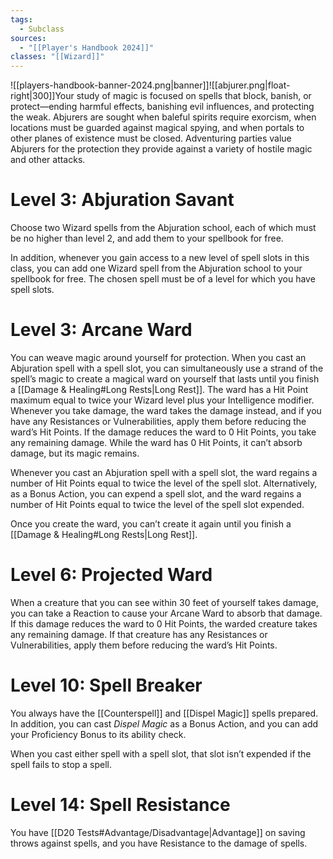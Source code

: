 ```yaml
---
tags:
  - Subclass
sources:
  - "[[Player's Handbook 2024]]"
classes: "[[Wizard]]"
---
```

![[players-handbook-banner-2024.png|banner]]![[abjurer.png|float-right|300]]Your study of magic is focused on spells that block, banish, or protect—ending harmful effects, banishing evil influences, and protecting the weak. Abjurers are sought when baleful spirits require exorcism, when locations must be guarded against magical spying, and when portals to other planes of existence must be closed. Adventuring parties value Abjurers for the protection they provide against a variety of hostile magic and other attacks.
# Level 3: Abjuration Savant
Choose two Wizard spells from the Abjuration school, each of which must be no higher than level 2, and add them to your spellbook for free.

In addition, whenever you gain access to a new level of spell slots in this class, you can add one Wizard spell from the Abjuration school to your spellbook for free. The chosen spell must be of a level for which you have spell slots.
# Level 3: Arcane Ward
You can weave magic around yourself for protection. When you cast an Abjuration spell with a spell slot, you can simultaneously use a strand of the spell’s magic to create a magical ward on yourself that lasts until you finish a [[Damage & Healing#Long Rests|Long Rest]]. The ward has a Hit Point maximum equal to twice your Wizard level plus your Intelligence modifier. Whenever you take damage, the ward takes the damage instead, and if you have any Resistances or Vulnerabilities, apply them before reducing the ward’s Hit Points. If the damage reduces the ward to 0 Hit Points, you take any remaining damage. While the ward has 0 Hit Points, it can’t absorb damage, but its magic remains.

Whenever you cast an Abjuration spell with a spell slot, the ward regains a number of Hit Points equal to twice the level of the spell slot. Alternatively, as a Bonus Action, you can expend a spell slot, and the ward regains a number of Hit Points equal to twice the level of the spell slot expended.

Once you create the ward, you can’t create it again until you finish a [[Damage & Healing#Long Rests|Long Rest]].
# Level 6: Projected Ward
When a creature that you can see within 30 feet of yourself takes damage, you can take a Reaction to cause your Arcane Ward to absorb that damage. If this damage reduces the ward to 0 Hit Points, the warded creature takes any remaining damage. If that creature has any Resistances or Vulnerabilities, apply them before reducing the ward’s Hit Points.
# Level 10: Spell Breaker
You always have the [[Counterspell]] and [[Dispel Magic]] spells prepared. In addition, you can cast _Dispel Magic_ as a Bonus Action, and you can add your Proficiency Bonus to its ability check.

When you cast either spell with a spell slot, that slot isn’t expended if the spell fails to stop a spell.
# Level 14: Spell Resistance
You have [[D20 Tests#Advantage/Disadvantage\|Advantage]] on saving throws against spells, and you have Resistance to the damage of spells.